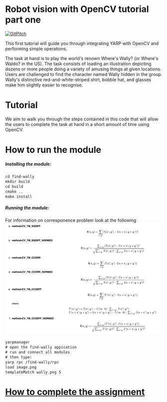 Robot vision with OpenCV tutorial part one
==========================
[![GitPitch](https://gitpitch.com/assets/badge.svg)](https://gitpitch.com/vvv-school/tutorial_find-wally/master?grs=github&t=moon)

This first tutorial will guide you through integrating YARP with OpenCV and performing simple operations.

The task at hand is to play the world's renown Where's Wally? (or Where's Waldo? in the US).
The task consists of loading an illustration depicting dozens or more people doing a variety of amusing things at given locations. Users are challenged to find the character named Wally hidden in the group. Wally's distinctive red-and-white-striped shirt, bobble hat, and glasses make him slightly easier to recognise.

Tutorial
========

We aim to walk you through the steps contained in this code that will allow the users to complete the task at hand in a short amount of time using OpenCV.

How to run the module
========

##### Installing the module:

```
cd find-wally
mkdir build
cd build
cmake ..
make install
```

##### Running the module:

For information on corresponence problem look at the following ![find-wally](/assets/methods.png)
```
yarpmanager
# open the find-wally appication
# run and connect all modules
# then type:
yarp rpc /find-wally/rpc
load image.png
templateMatch wally.png 5
```

# [How to complete the assignment](https://github.com/vvv-school/vvv-school.github.io/blob/master/instructions/how-to-complete-assignments.md)
